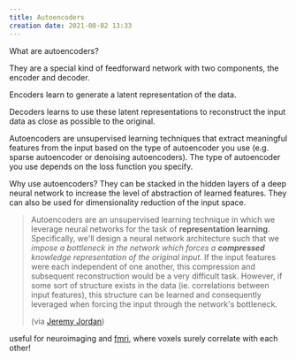 ```yaml
---
title: Autoencoders
creation date: 2021-08-02 13:33
---
```


What are autoencoders?

They are a special kind of feedforward network with two components, the encoder and decoder.

Encoders learn to generate a latent representation of the data. 

Decoders learns to use these latent representations to reconstruct the input data as close as possible to the original.

Autoencoders are unsupervised learning techniques that extract meaningful features from the input based on the type of autoencoder you use (e.g. sparse autoencoder or denoising autoencoders). The type of autoencoder you use depends on the loss function you specify.

Why use autoencoders?
They can be stacked in the hidden layers of a deep neural network to increase the level of abstraction of learned features. They can also be used for dimensionality reduction of the input space.

> Autoencoders are an unsupervised learning technique in which we leverage neural networks for the task of **representation learning**. Specifically, we'll design a neural network architecture such that we _impose a bottleneck in the network which forces a **compressed** knowledge representation of the original input_. If the input features were each independent of one another, this compression and subsequent reconstruction would be a very difficult task. However, if some sort of structure exists in the data (ie. correlations between input features), this structure can be learned and consequently leveraged when forcing the input through the network's bottleneck.
> 
> (via [Jeremy Jordan](https://www.jeremyjordan.me/autoencoders/))

useful for neuroimaging and [fmri](notes/neuro/fmri.md), where voxels surely correlate with each other!